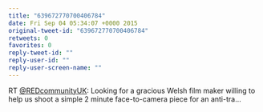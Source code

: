 ```yaml
---
title: "639672770700406784"
date: Fri Sep 04 05:34:07 +0000 2015
original-tweet-id: "639672770700406784"
retweets: 0
favorites: 0
reply-tweet-id: ""
reply-user-id: ""
reply-user-screen-name: ""
---
```

RT <a href="https://twitter.com/REDcommunityUK">@REDcommunityUK</a>: Looking for a gracious Welsh film maker willing to help us shoot a simple 2 minute face-to-camera piece for an anti-tra…
